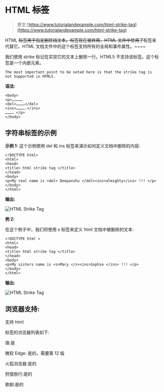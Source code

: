 # HTML ~~标签~~

> 原文:[https://www.tutorialandexample.com/html-strike-tag](https://www.tutorialandexample.com/html-strike-tag)

HTML ~~标签用于指定删除线文本。标签现在被弃用，HTML 文件中使用了~~标签来代替它。HTML 文档文件中的这个标签支持所有的全局和事件属性。~~~~

我们使用 strike 标记在实现它的文本上删除一行。HTML5 不支持该标签。这个标签是一个内嵌元素。

```
The most important point to be noted here is that the strike tag is not Supported in HTML5.
```

**语法:**

```
<body>
<p>……………
<del>…………</del>
<ins>………….</ins>
………… </p>
</body> 
```

## 字符串标签的示例

**示例 1:** 这个示例使用 del 和 ins 标签来演示如何定义文档中删除的内容:

```
<!DOCTYPE html>
<html>
<head>
<title> html strike tag </title>
</head>
<body>
<p>My real name is <del> Deepanshu </del><ins>almighty</ins> !!! </p>
</body>
</html> 
```

**输出:**

![HTML Strike Tag](../Images/ad8175a24d94e652ec0abd916002fb92.png)

**例 2:**

在这个例子中，我们将使用 s 标签来定义 html 文档中被删除的文本:

```
<!DOCTYPE html >
<html>
<head>
<title> html strike tag </title>
</head>
<body>
<p>My sisters name is <s>Mary </s><ins>Sophie </ins> !!! </p>
</body>
</html> 
```

**输出:**

![HTML Strike Tag](../Images/be014846747dae4ba813e532374ebaef.png)

## 浏览器支持:

支持 html

<section>标签的浏览器列表如下:</section>

铬:是

微软 Edge: 是的，需要第 12 版

火狐浏览器:是的

狩猎旅行:是的

歌剧:是的